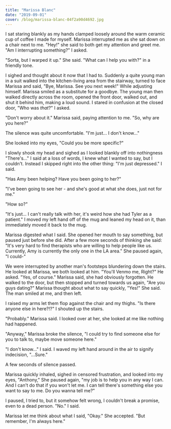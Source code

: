 ```yaml
---
title: "Marissa Blanc"
date: "2019-09-01"
cover: /blog/marissa-blanc-04f2a90d4692.jpg
---
```


I sat staring blankly as my hands clamped loosely around the warm ceramic cup of coffee I made for myself. Marissa interrupted me as she sat down on a chair next to me. "Hey!" she said to both get my attention and greet me. "Am I interrupting something?" I asked.

"Sorta, but I warped it up." She said. "What can I help you with?" in a friendly tone.

I sighed and thought about it now that I had to. Suddenly a quite young man in a suit walked into the kitchen-living area from the stairway, turned to face Marissa and said, "Bye, Marissa. See you next week!" While adjusting himself. Marissa smiled as a substitute for a goodbye. The young man then walked directly across the room, opened the front door, walked out, and shut it behind him, making a loud sound. I stared in confusion at the closed door, "Who was *that*?" I asked.

"Don't worry about it." Marissa said, paying attention to me. "So, why are you here?"

The silence was quite uncomfortable. "I'm just... I don't know..."

She looked into my eyes, "Could you be more specific?"

I slowly shook my head and sighed as I looked blankly off into nothingness "There's..."  I said at a loss of words, I knew what I wanted to say, but I couldn't. Instead I skipped right into the other thing: "I'm just depressed." I said.

"Has Amy been helping? Have you been going to her?"

"I've been going to see her - and she's good at what she does, just not for me."

"How so?"

"It's just... I can't really talk with her, it's weird how she had Tyler as a patient." I moved my left hand off of the mug and leaned my head on it, than immediately moved it back to the mug.

Marissa digested what I said. She opened her mouth to say something, but paused just before she did. After a few more seconds of thinking she said: "It's very hard to find therapists who are willing to help people like us. Currently, Amy is currently the only one in the LA area." She paused again, "I could-"

We were interrupted by another man's footsteps blundering down the stairs. He looked at Marissa, we both looked at him. "You'll Venmo me, Right?" He asked. "Yes, of course." Marissa said, she had obviously forgotten. He walked to the door, but then stopped and turned towards us again, "Are you guys dating?" Marissa thought about what to say quickly, "Yes!" She said. The man smiled at me, and then left.

I raised my arms let them flop against the chair and my thighs. "Is there anyone else in here?!?" I shouted up the stairs.

"Probably." Marissa said. I looked over at her, she looked at me like nothing had happened.

"Anyway," Marissa broke the silence, "I could try to find someone else for you to talk to, maybe move someone here."

"I don't know..." I said. I waved my left hand around in the air to signify indecision, "...Sure."

A few seconds of silence passed.

Marissa quickly inhaled, sighed in censored frustration, and looked into my eyes, "Anthony," She paused again, "my job is to help you in any way I can. And I can't do that if you won't let me. I can tell there's something else you want to say to me. Do you wanna tell me?"

I paused, I tried to, but it somehow felt wrong, I couldn't break a promise, even to a dead person. "No." I said.

Marissa let me think about what I said, "Okay." She accepted. "But remember, I'm always here."
